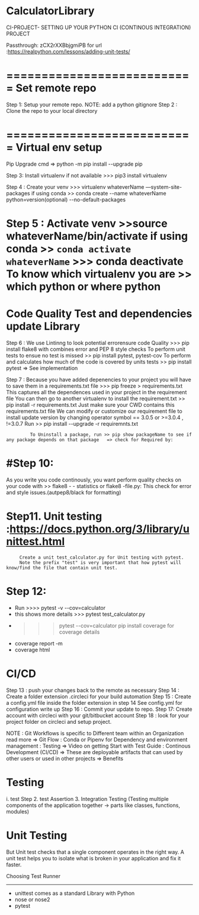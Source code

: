 # CalculatorLibrary

CI-PROJECT- SETTING UP YOUR PYTHON CI (CONTINOUS INTEGRATION) PROJECT

Passthrough: zCX2rXXBbjgmiPB for url :https://realpython.com/lessons/adding-unit-tests/

===========================
Set remote repo
===========================

Step 1: Setup your remote repo. NOTE: add a python gitignore
Step 2 : Clone the repo to your local directory

===========================
Virtual env setup
===========================
Pip Upgrade cmd => python -m pip install --upgrade pip

Step 3: Install virtualenv if not available >>> pip3 install virtualenv

Step 4 : Create your venv >>> virtualenv whateverName —system-site-packages
if using conda >> conda create --name whateverName python=version(optional) --no-default-packages

Step 5 : Activate venv >>source whateverName/bin/activate
if using conda >> `conda activate whateverName` >>> conda deactivate
To know which virtualenv you are >> which python or where python  
===============================================
Code Quality Test and dependencies update Library
================================================
Step 6 : We use Lintinng to look potential errorensure code Quality >>> pip install flake8 with combines error and PEP 8 style checks
To perform unit tests to ensue no test is missed >> pip install pytest, pytest-cov
To perform and calculates how much of the code is covered by units tests >> pip install pytest => See implementation

Step 7 : Because you have added depenencies to your project you will have to save them in a requirements.txt file >>> pip freeze > requirements.txt
This captures all the dependences used in your project in the requirement file
You can then go to another virtualenv to install the requirement.txt >> pip install -r requirements.txt
Just make sure your CWD contains this requirements.txt file
We can modify or customize our requirement file to install update version by changing operator symbol == 3.0.5 or >=3.0.4 , !=3.0.7
Run >> pip install --upgrade -r requiremnts.txt

             To Uninstall a package, run >> pip show packageName to see if any package depends on that package   => check for Required by:

# #Step 10:

As you write you code continously, you want perform quality checks on your code with >> flake8 - - statistics or flake8 -file.py: This check for error and style issues.(autpep8/black for formatting)

# Step11. Unit testing :https://docs.python.org/3/library/unittest.html

         Create a unit test_calculator.py for Unit testing with pytest.
         Note the prefix "test" is very important that how pytest will know/find the file that contain unit test.

# Step 12:

- Run >>>> pytest -v --cov=calculator
- this shows more details >>> pytest test_calculator.py
- > > > pytest --cov=calculator
  > > > pip install coverage for coverage details
- coverage report -m
- coverage html

# CI/CD

Step 13 : push your changes back to the remote as necessary
Step 14 : Create a folder extension .circleci for your build automation
Step 15 : Create a config.yml file inside the folder extension in step 14
See config.yml for configuration write up
Step 16 : Commit your update to repo.
Step 17: Create account with circleci with your git/bitbucket account
Step 18 : look for your project folder on circleci and setup project.

NOTE : Git Workflows is specific to Different team within an Organization read more => Git Flow
: Conda or Pipenv for Dependency and environment management
: Testing => Video on getting Start with Test Guide
: Continous Development (CI/CD) => These are deployable artifacts that can used by other users or used in other projects => Benefits

# Testing

i. test Step 2. test Assertion 3. Integration Testing (Testing multiple components of the application together -> parts like classes, functions, modules)

# Unit Testing

But Unit test checks that a single component operates in the right way. A unit test helps you to isolate what is broken in your application and fix it faster.

Choosing Test Runner

---

- unittest comes as a standard Library with Python
- nose or nose2
- pytest
